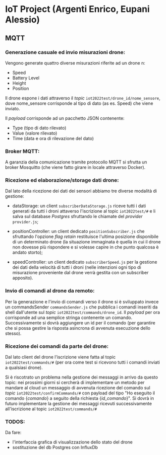 # IoT Project (Argenti Enrico, Eupani Alessio)

## MQTT

### Generazione casuale ed invio misurazioni drone:

Vengono generate quattro diverse misurazioni riferite ad un drone n:
* Speed
* Battery Level
* Height
* Position


Il drone espone i dati attraverso il *topic* `iot2022test/drone_id/nome_sensore`, 
dove nome_sensore corrisponde al tipo di dato (as es. Speed) che viene inviato. 

Il *payload* corrisponde ad un pacchetto JSON contenente:
* Type (tipo di dato rilevato)
* Value (valore rilevato)
* Time (data e ora di rilevazione del dato)


 
### Broker MQTT:

A garanzia della comunicazione tramite protocollo MQTT si sfrutta un broker Mosquitto 
(che viene fatto girare in locale attraverso Docker). 


    
### Ricezione ed elaborazione/storage dati drone:
    
Dal lato della ricezione dei dati dei sensori abbiamo tre diverse modalità di gestione:

* dataStorage: un client `subscriberDataStorage.js` riceve tutti i dati generati da tutti i droni
attaverso l'iscrizione al topic `iot2022test/#` e li salva sul database *Postgres* 
sfruttando le chiamate del *provider* `provider.js`;

* positionController: un client dedicato `positionSubscriber.js` che sfruttando l'opzione *flag retain*
restituisce l'ultima posizione disponibile di un determinato drone (la situazione immaginata è quella
in cui il drone non dovesse più rispondere e si volesse capire in che punto qualcosa è andato storto);

* speedController: un client dedicato `subscriberSpeed.js` per la gestione dei dati della velocità 
di tutti i droni (nelle intenzioni ogni tipo di misurazione proveniente dal drone 
verrà gestita con un subscriber apposito). 


    
### Invio di comandi al drone da remoto: 

Per la generazione e l'invio di comandi verso il drone si è sviluppato 
invece un commandsSender `commandsSender.js` che pubblica i comandi inseriti da shell 
dall'utente sul *topic* `iot2022test/commands/drone_id`. 
Il *payload* per ora corrisponde ad una semplice stringa contenente un comando. 
Successivamente si dovrà aggiungere un id per il comando (per garantire che
si possa gestire la risposta asincrona di avvenuta esecuzione dello stesso). 

    
### Ricezione dei comandi da parte del drone:

Dal lato client del drone l'iscrizione viene fatta al topic `iot2022test/commands/#`
(per ora come test si ricevono tutti i comandi inviati a qualsiasi drone). 

Si è riscotrato un problema nella gestione dei messaggi in arrivo da questo topic:
nei prossimi giorni si cercherà di implementare un metodo per mandare al cloud
un messaggio di avvenuta ricezione del comando sul *topic* `iot2022test/confirmCommands/#`
con payload del tipo "Ho eseguito il comando {*comando*} a seguito della richiesta {*id_comando*}". 
Si dovrà in futuro implementare la gestione dei messaggi ricevuti 
successivamente all'iscrizione al topic `iot2022test/commands/#`


    
### TODOS: 

Da fare: 
* l'interfaccia grafica di visualizzazione dello stato del drone
* sostituzione del db Postgres con InfluxDb